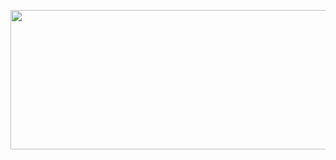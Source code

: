 <p align="center">
  <img width="756" height="223" src="https://media.discordapp.net/attachments/1359212029117861979/1365953235575377950/Untitled166_20250427152958.png?ex=680f2e95&is=680ddd15&hm=57b3df9ac7d731d02607bb55791f3f2ab20ecfb6dd7d67e86ef5209bedcb97bf&=&format=webp&quality=lossless">
</p>

